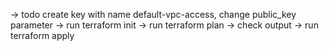 -> todo create key with name default-vpc-access, change public_key parameter
-> run terraform init
-> run terraform plan
-> check output
-> run terraform apply